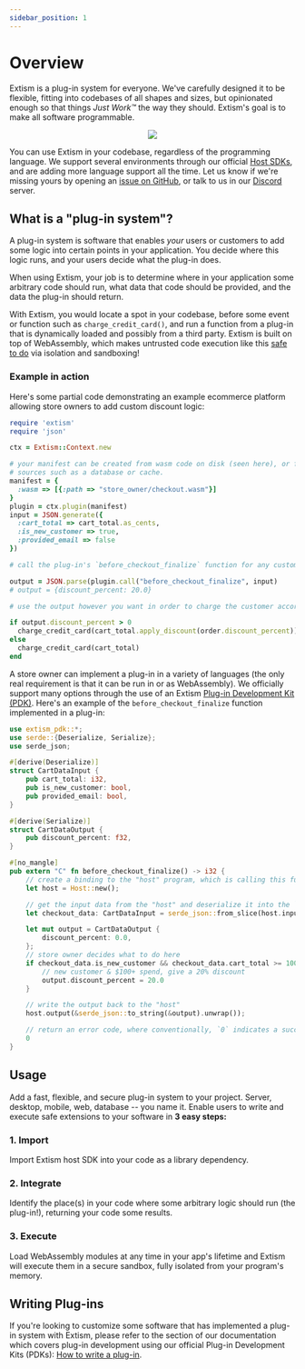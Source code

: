 ```yaml
---
sidebar_position: 1
---
```


# Overview

Extism is a plug-in system for everyone. We've carefully designed it to be flexible, fitting into codebases of all shapes and sizes, but opinionated enough so that things _Just Work™_ the way they should. Extism's goal is to make all software programmable.

<p align="center">
  <img style={{width: '80%', maxWidth: '600px'}} src="/img/extism-language-support.png"/>
</p>

You can use Extism in your codebase, regardless of the programming language. We support several environments through our official [Host SDKs](/docs/category/integrate-into-your-codebase), and are adding more language support all the time. Let us know if we're missing yours by opening an [issue on GitHub](https://github.com/extism/extism/issues), or talk to us in our [Discord](https://discord.gg/cx3usBCWnc) server.

## What is a "plug-in system"?

A plug-in system is software that enables _your_ users or customers to add some logic into certain points in your application. You decide where this logic runs, and your users decide what the plug-in does. 

When using Extism, your job is to determine where in your application some arbitrary code should run, what data that code should be provided, and the data the plug-in should return. 

With Extism, you would locate a spot in your codebase, before some event or function such as `charge_credit_card()`, and run a function from a plug-in that is dynamically loaded and possibly from a third party. Extism is built on top of WebAssembly, which makes untrusted code execution like this [safe to do](https://webassembly.org/docs/security/) via isolation and sandboxing!

### Example in action

Here's some partial code demonstrating an example ecommerce platform allowing store owners to add custom discount logic:

```ruby title=platform/checkout.rb
require 'extism'
require 'json'

ctx = Extism::Context.new

# your manifest can be created from wasm code on disk (seen here), or from bytes read from other 
# sources such as a database or cache.
manifest = {
  :wasm => [{:path => "store_owner/checkout.wasm"}] 
}
plugin = ctx.plugin(manifest)
input = JSON.generate({
  :cart_total => cart_total.as_cents, 
  :is_new_customer => true, 
  :provided_email => false
})

# call the plug-in's `before_checkout_finalize` function for any custom behavior

output = JSON.parse(plugin.call("before_checkout_finalize", input)
# output = {discount_percent: 20.0}

# use the output however you want in order to charge the customer accordingly

if output.discount_percent > 0 
  charge_credit_card(cart_total.apply_discount(order.discount_percent))
else 
  charge_credit_card(cart_total)
end
```

A store owner can implement a plug-in in a variety of languages (the only real requirement is that it can be run in or as WebAssembly). We officially support many options through the use of an Extism [Plug-in Development Kit (PDK)](/docs/category/write-a-plug-in). Here's an example of the `before_checkout_finalize` function implemented in a plug-in:

```rust title=customer/plugin.rs
use extism_pdk::*;
use serde::{Deserialize, Serialize};
use serde_json;

#[derive(Deserialize)]
struct CartDataInput {
    pub cart_total: i32,
    pub is_new_customer: bool,
    pub provided_email: bool,
}

#[derive(Serialize)]
struct CartDataOutput {
    pub discount_percent: f32,
}

#[no_mangle]
pub extern "C" fn before_checkout_finalize() -> i32 {
    // create a binding to the "host" program, which is calling this function
    let host = Host::new();

    // get the input data from the "host" and deserialize it into the `CartDataInput` type
    let checkout_data: CartDataInput = serde_json::from_slice(host.input()).unwrap();

    let mut output = CartDataOutput {
        discount_percent: 0.0,
    };
    // store owner decides what to do here
    if checkout_data.is_new_customer && checkout_data.cart_total >= 10000 {
        // new customer & $100+ spend, give a 20% discount
        output.discount_percent = 20.0
    }

    // write the output back to the "host"
    host.output(&serde_json::to_string(&output).unwrap());

    // return an error code, where conventionally, `0` indicates a successful function execution
    0
}
```

## Usage

Add a fast, flexible, and secure plug-in system to your project. Server, desktop, mobile, web, database -- you name it. Enable users to write and execute safe extensions to your software in **3 easy steps:**

### 1. Import

Import Extism host SDK into your code as a library dependency.

### 2. Integrate 

Identify the place(s) in your code where some arbitrary logic should run (the plug-in!), returning your code some results.

### 3. Execute

Load WebAssembly modules at any time in your app's lifetime and Extism will execute them in a secure sandbox, fully isolated from your program's memory.

## Writing Plug-ins

If you're looking to customize some software that has implemented a plug-in system with Extism, please refer to the section of our documentation which covers plug-in development using our official Plug-in Development Kits (PDKs): [How to write a plug-in](/docs/category/write-a-plug-in).
